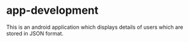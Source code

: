 # app-development
This is an android application which displays details of users which are stored in JSON format.

